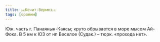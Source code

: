```yaml
---
title: ⒜Кечит-Вермез⒵
tags: [ороним]
---
```


Юж. часть г. Панаянын-Каясы; круто обрывается в море мысом Ай-Фока. В 5 км к ЮЗ
от нп Веселое (Судак.) – тюрк. «прохода нет».
